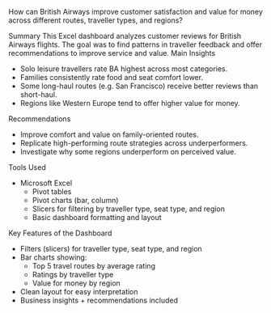 How can British Airways improve customer satisfaction and value for money across different routes, traveller types, and regions?


Summary
This Excel dashboard analyzes customer reviews for British Airways flights. The goal was to find patterns in traveller feedback and offer recommendations to improve service and value.
Main Insights
- Solo leisure travellers rate BA highest across most categories.
- Families consistently rate food and seat comfort lower.
- Some long-haul routes (e.g. San Francisco) receive better reviews than short-haul.
- Regions like Western Europe tend to offer higher value for money.


 Recommendations
- Improve comfort and value on family-oriented routes.
- Replicate high-performing route strategies across underperformers.
- Investigate why some regions underperform on perceived value.

 Tools Used
- Microsoft Excel
  - Pivot tables
  - Pivot charts (bar, column)
  - Slicers for filtering by traveller type, seat type, and region
  - Basic dashboard formatting and layout

Key Features of the Dashboard
- Filters (slicers) for traveller type, seat type, and region
- Bar charts showing:
  - Top 5 travel routes by average rating
  - Ratings by traveller type
  - Value for money by region
- Clean layout for easy interpretation
- Business insights + recommendations included





